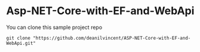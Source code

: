 # Asp-NET-Core-with-EF-and-WebApi

You can clone this sample project repo

`
git clone "https://github.com/deanilvincent/ASP-NET-Core-with-EF-and-WebApi.git"
`
